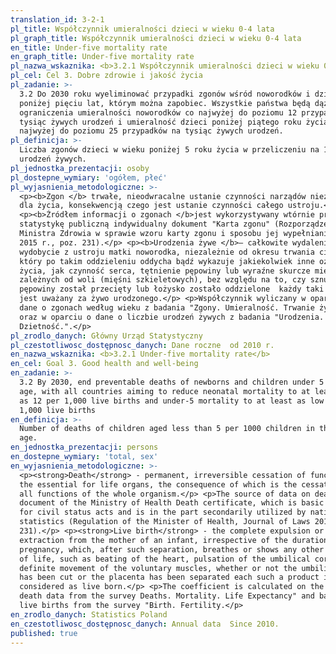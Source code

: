 ```yaml
---
translation_id: 3-2-1
pl_title: Współczynnik umieralności dzieci w wieku 0-4 lata
pl_graph_title: Współczynnik umieralności dzieci w wieku 0-4 lata
en_title: Under-five mortality rate
en_graph_title: Under-five mortality rate
pl_nazwa_wskaznika: <b>3.2.1 Współczynnik umieralności dzieci w wieku 0-4 lata</b>
pl_cel: Cel 3. Dobre zdrowie i jakość życia
pl_zadanie: >-
  3.2 Do 2030 roku wyeliminować przypadki zgonów wśród noworodków i dzieci
  poniżej pięciu lat, którym można zapobiec. Wszystkie państwa będą dążyć do
  ograniczenia umieralności noworodków co najwyżej do poziomu 12 przypadków na
  tysiąc żywych urodzeń i umieralność dzieci poniżej piątego roku życia co
  najwyżej do poziomu 25 przypadków na tysiąc żywych urodzeń.
pl_definicja: >-
  Liczba zgonów dzieci w wieku poniżej 5 roku życia w przeliczeniu na 1000
  urodzeń żywych.
pl_jednostka_prezentacji: osoby
pl_dostepne_wymiary: 'ogółem, płeć'
pl_wyjasnienia_metodologiczne: >-
  <p><b>Zgon </b> trwałe, nieodwracalne ustanie czynności narządów niezbędnych
  dla życia, konsekwencją czego jest ustanie czynności całego ustroju.</p>
  <p><b>Źródłem informacji o zgonach </b>jest wykorzystywany wtórnie przez
  statystykę publiczną indywidualny dokument "Karta zgonu" (Rozporządzenie
  Ministra Zdrowia w sprawie wzoru karty zgonu i sposobu jej wypełniania Dz. U.
  2015 r., poz. 231).</p> <p><b>Urodzenia żywe </b>– całkowite wydalenie lub
  wydobycie z ustroju matki noworodka, niezależnie od okresu trwania ciąży,
  który po takim oddzieleniu oddycha bądź wykazuje jakiekolwiek inne oznaki
  życia, jak czynność serca, tętnienie pępowiny lub wyraźne skurcze mięśni
  zależnych od woli (mięśni szkieletowych), bez względu na to, czy sznur
  pępowiny został przecięty lub łożysko zostało oddzielone  każdy taki noworodek
  jest uważany za żywo urodzonego.</p> <p>Współczynnik wyliczany w oparciu o
  dane o zgonach według wieku z badania "Zgony. Umieralność. Trwanie życia."
  oraz w oparciu o dane o liczbie urodzeń żywych z badania "Urodzenia.
  Dzietność.".</p>
pl_zrodlo_danych: Główny Urząd Statystyczny
pl_czestotliwosc_dostępnosc_danych: Dane roczne  od 2010 r.
en_nazwa_wskaznika: <b>3.2.1 Under-five mortality rate</b>
en_cel: Goal 3. Good health and well-being
en_zadanie: >-
  3.2 By 2030, end preventable deaths of newborns and children under 5 years of
  age, with all countries aiming to reduce neonatal mortality to at least as low
  as 12 per 1,000 live births and under-5 mortality to at least as low as 25 per
  1,000 live births
en_definicja: >-
  Number of deaths of children aged less than 5 per 1000 children in the same
  age.
en_jednostka_prezentacji: persons
en_dostepne_wymiary: 'total, sex'
en_wyjasnienia_metodologiczne: >-
  <p><strong>Death</strong> - permanent, irreversible cessation of functions of
  the essential for life organs, the consequence of which is the cessation of
  all functions of the whole organism.</p> <p>The source of data on death is the
  document of the Ministry of Health Death certificate, which is basic document
  for civil status acts and is in the part secondarily utilized by national
  statistics (Regulation of the Minister of Health, Journal of Laws 2015, item
  231).</p> <p><strong>Live birth</strong> - the complete expulsion or
  extraction from the mother of an infant, irrespective of the duration of the
  pregnancy, which, after such separation, breathes or shows any other evidence
  of life, such as beating of the heart, pulsation of the umbilical cord, or
  definite movement of the voluntary muscles, whether or not the umbilical cord
  has been cut or the placenta has been separated each such a product is
  considered as live born.</p> <p>The coefficient is calculated on the basis of
  death data from the survey Deaths. Mortality. Life Expectancy" and based on
  live births from the survey "Birth. Fertility.</p>
en_zrodlo_danych: Statistics Poland
en_czestotliwosc_dostępnosc_danych: Annual data  Since 2010.
published: true
---
```

